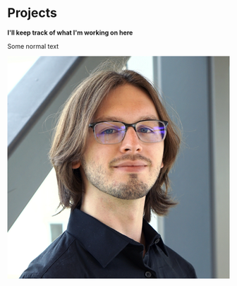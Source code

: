# Projects
**I'll keep track of what I'm working on here**

Some normal text

![headshot](headshot.png)